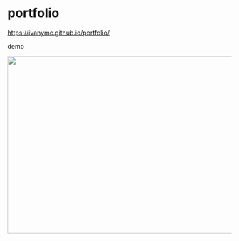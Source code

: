 # portfolio

https://ivanymc.github.io/portfolio/

demo

<img src="https://media.giphy.com/media/HMeERQYC1cajB9o5Or/giphy.gif" width="830" height="400" />

